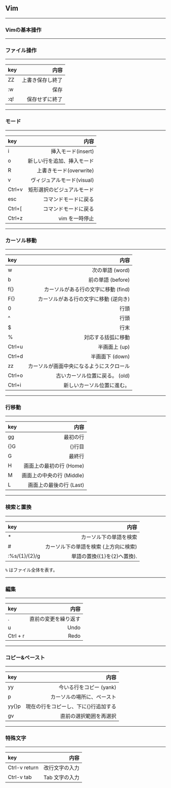 ## Vim


---


### Vimの基本操作

---


### ファイル操作

___

| key | 内容 |
|:-------------|-------------:|
| ZZ | 上書き保存し終了 | 
| :w | 保存 | 
| :q! | 保存せずに終了 |



---


### モード

___

| key | 内容 |
|:-------------|-------------:|
| i | 挿入モード(insert) | 
| o | 新しい行を追加、挿入モード | 
| R | 上書きモード(overwrite) |
| v | ヴィジュアルモード(visual) |
| Ctrl+v | 矩形選択のビジュアルモード |
| esc | コマンドモードに戻る |
| Ctrl+\[ | コマンドモードに戻る |
| Ctrl+z | vim を一時停止 |

---

### カーソル移動

___

| key | 内容 |
|:-------------|-------------:|
| w | 次の単語 (word) |
| b | 前の単語 (before)|
| f{} | カーソルがある行の文字に移動 (find) |
| F{} | カーソルがある行の文字に移動 (逆向き) |
| 0 | 行頭 |
| ^ | 行頭 |
| $ | 行末 |
| % | 対応する括弧に移動 |
| Ctrl+u | 半画面上 (up) |
| Ctrl+d | 半画面下 (down) |
| zz | カーソルが画面中央になるようにスクロール |
| Ctrl+o | 古いカーソル位置に戻る。 (old) |
| Ctrl+i | 新しいカーソル位置に進む。 |


---

### 行移動

___

| key | 内容 |
|:-------------|-------------:|
| gg | 最初の行 |
| {}G | {}行目 |
| G | 最終行 |
| H | 画面上の最初の行 (Home) |
| M | 画面上の中央の行 (Middle) |
| L | 画面上の最後の行 (Last) |

---

### 検索と置換

___

| key | 内容 |
|:-------------|-------------:|
| * | カーソル下の単語を検索 |
| # | カーソル下の単語を検索 (上方向に検索) |
| :%s/{1}/{2}/g | 単語の置換({1}を{2}へ置換). |

`%` はファイル全体を表す。

---

### 編集

___

| key | 内容 |
|:-------------|-------------:|
| . | 直前の変更を繰り返す |
| u | Undo |
| Ctrl + r | Redo |

---

### コピー&ペースト

___

| key | 内容 |
|:-------------|-------------:|
| yy | 今いる行をコピー (yank) |
| p | カーソルの場所に、ペースト |
| yy{}p | 現在の行をコピーし、下に{}行追加する |
| gv | 直前の選択範囲を再選択 |

---

### 特殊文字

___

| key | 内容 |
|:-------------|-------------:|
| Ctrl-v return | 改行文字の入力 |
| Ctrl-v tab | Tab 文字の入力 |



